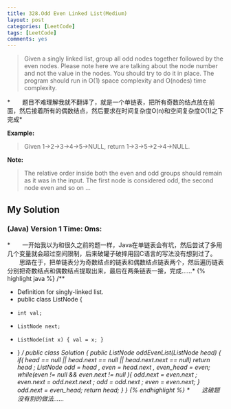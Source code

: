 ```yaml
---
title: 328.Odd Even Linked List(Medium)
layout: post
categories: [LeetCode]
tags: [LeetCode]
comments: yes
---
```


>Given a singly linked list, group all odd nodes together followed by the even nodes. 
Please note here we are talking about the node number and not the value in the nodes.
You should try to do it in place. The program should run in O(1) space complexity and O(nodes) time complexity.

*　　题目不难理解我就不翻译了，就是一个单链表，把所有奇数的结点放在前面，然后接着所有的偶数结点，然后要求在时间复杂度O(n)和空间复杂度O(1)之下完成*

**Example:**
>Given 1->2->3->4->5->NULL,
return 1->3->5->2->4->NULL.

**Note:**
>The relative order inside both the even and odd groups should remain as it was in the input. The first node is considered odd, the second node even and so on ...

## My Solution
### (Java) Version 1  Time: 0ms:
*　　一开始我以为和很久之前的题一样，Java在单链表会有坑，然后尝试了多用几个变量就会超过空间限制，后来破罐子破摔用回C语言的写法没有想到过了。
　　思路在于，把单链表分为奇数结点的链表和偶数结点链表两个，然后遍历链表分别把奇数结点和偶数结点提取出来，最后在两条链表一接，完成……*
{% highlight java %}
/**
 * Definition for singly-linked list.
 * public class ListNode {
 *     int val;
 *     ListNode next;
 *     ListNode(int x) { val = x; }
 * }
 */
public class Solution {
    public ListNode oddEvenList(ListNode head) {
        if( head == null || head.next == null || head.next.next == null)
        return head ;
        ListNode odd = head , even = head.next , even_head = even;
        while(even != null &&  even.next != null ){
            odd.next = even.next ;
            even.next = odd.next.next ;
            odd = odd.next ;
            even = even.next;
        }
        odd.next = even_head;
        return head;
    }
}
{% endhighlight %}
*　　这破题没有别的做法……*